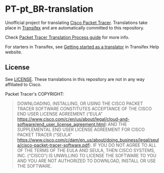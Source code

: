 # PT-pt_BR-translation

Unofficial project for translating [Cisco Packet Tracer](https://www.netacad.com/courses/packet-tracer). Translations take place in [Transifex](https://explore.transifex.com/rafaelff1/packettracer/) and are automatically committed to this repository.

Check [Packet Tracer Translation Process guide](https://tutorials.ptnetacad.net/help/default/translation.htm) for more info.

For starters in Transifex, see [Getting started as a translator](https://help.transifex.com/en/articles/6248698-getting-started-as-a-translator) in Transifex Help website.
## License

See [LICENSE](LICENSE). These translations in this repository are not in any way affiliated to Cisco.

Packet Tracer's COPYRIGHT:
> DOWNLOADING, INSTALLING, OR USING THE CISCO PACKET TRACER SOFTWARE CONSTITUTES ACCEPTANCE OF THE CISCO END USER LICENSE AGREEMENT (“EULA” https://www.cisco.com/c/en/us/about/legal/cloud-and-software/end_user_license_agreement.html) AND THE SUPPLEMENTAL END USER LICENSE AGREEMENT FOR CISCO PACKET TRACER (“SEULA” https://www.cisco.com/c/dam/en_us/about/doing_business/legal/seula/cisco-packet-tracer-software.pdf). IF YOU DO NOT AGREE TO ALL OF THE TERMS OF THE EULA AND SEULA, THEN CISCO SYSTEMS, INC. (“CISCO”) IS UNWILLING TO LICENSE THE SOFTWARE TO YOU AND YOU ARE NOT AUTHORIZED TO DOWNLOAD, INSTALL OR USE THE SOFTWARE.​

